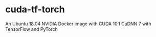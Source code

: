 # cuda-tf-torch
An Ubuntu 18.04 NVIDIA Docker image with CUDA 10.1 CuDNN 7 with TensorFlow and PyTorch
